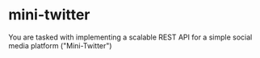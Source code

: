 # mini-twitter
You are tasked with implementing a scalable REST API for a simple social media platform ("Mini-Twitter")
